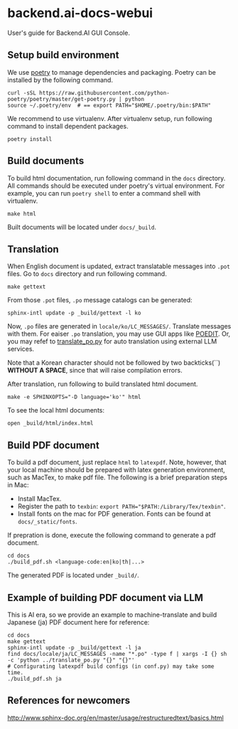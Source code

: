 # backend.ai-docs-webui

User's guide for Backend.AI GUI Console.


## Setup build environment

We use [poetry](https://github.com/python-poetry/poetry) to manage dependencies
and packaging. Poetry can be installed by the following command.

```shell
curl -sSL https://raw.githubusercontent.com/python-poetry/poetry/master/get-poetry.py | python
source ~/.poetry/env  # == export PATH="$HOME/.poetry/bin:$PATH"
```

We recommend to use virtualenv. After virtualenv setup, run following command to
install dependent packages.

```shell
poetry install
```


## Build documents

To build html documentation, run following command in the `docs` directory. All
commands should be executed under poetry's virtual environment. For example, you
can run `poetry shell` to enter a command shell with virtualenv.

```shell
make html
```

Built documents will be located under `docs/_build`.


## Translation

When English document is updated, extract translatable messages into `.pot`
files. Go to `docs` directory and run following command.

```shell
make gettext
``````

From those `.pot` files, `.po` message catalogs can be generated:

```shell
sphinx-intl update -p _build/gettext -l ko
```

Now, `.po` files are generated in `locale/ko/LC_MESSAGES/`. Translate messages
with them. For eaiser `.po` translation, you may use GUI apps like
[POEDIT](https://poedit.net/). Or, you may refef to
[translate_po.py](translate_po.py) for auto translation using external LLM
services.

Note that a Korean character should not be followed by two backticks(\``)
**WITHOUT A SPACE**, since that will raise compilation errors.

After translation, run following to build translated html document.

```shell
make -e SPHINXOPTS="-D language='ko'" html
```

To see the local html documents:

```shell
open _build/html/index.html
```

## Build PDF document

To build a pdf document, just replace `html` to `latexpdf`. Note, however, that
your local machine should be prepared with latex generation environment, such as
MacTex, to make pdf file. The following is a brief preparation steps in Mac:


* Install MacTex.
* Register the path to `texbin`: `export PATH="$PATH:/Library/Tex/texbin"`.
* Install fonts on the mac for PDF generation. Fonts can be found at `docs/_static/fonts`.

If prepration is done, execute the following command to generate a pdf document.

```shell
cd docs
./build_pdf.sh <language-code:en|ko|th|...>
```

The generated PDF is located under `_build/`.

## Example of building PDF document via LLM

This is AI era, so we provide an example to machine-translate and build Japanese (ja)
PDF document here for reference:
```shell
cd docs
make gettext
sphinx-intl update -p _build/gettext -l ja
find docs/locale/ja/LC_MESSAGES -name "*.po" -type f | xargs -I {} sh -c 'python ../translate_po.py "{}" "{}"'
# Configurating latexpdf build configs (in conf.py) may take some time.
./build_pdf.sh ja
```

## References for newcomers

http://www.sphinx-doc.org/en/master/usage/restructuredtext/basics.html

